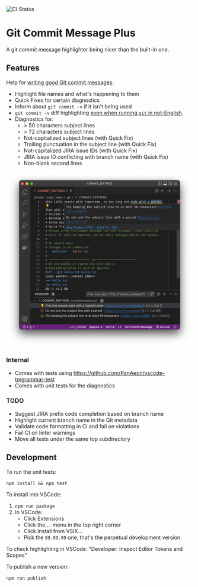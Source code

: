 ![CI Status](https://github.com/walles/git-commit-message-plus/actions/workflows/ci.yml/badge.svg?branch=main)

# Git Commit Message Plus

A git commit message highlighter being nicer than the built-in one.

## Features

Help for [writing good Git commit messages](https://cbea.ms/git-commit):

- Highlight file names and what's happening to them
- Quick Fixes for certain diagnostics
- Inform about `git commit -v` if it isn't being used
- `git commit -v` diff highlighting [even when running `git` in
  not-English](https://github.com/textmate/git.tmbundle/issues/60).
- Diagnostics for:
  - \> 50 characters subject lines
  - \> 72 characters subject lines
  - Not-capitalized subject lines (with Quick Fix)
  - Trailing punctuation in the subject line (with Quick Fix)
  - Not-capitalized JIRA issue IDs (with Quick Fix)
  - JIRA issue ID conflicting with branch name (with Quick Fix)
  - Non-blank second lines

<!-- FIXME: Add an animated demo here! -->

![Highlighted Git commit message](images/screenshot.png)

### Internal

- Comes with tests using <https://github.com/PanAeon/vscode-tmgrammar-test>
- Comes with unit tests for the diagnostics

### TODO

- Suggest JIRA prefix code completion based on branch name
- Highlight current branch name in the Git metadata
- Validate code formatting in CI and fail on violations
- Fail CI on linter warnings
- Move all tests under the same top subdirectory

## Development

To run the unit tests:

```
npm install && npm test
```

To install into VSCode:

1. `npm run package`
1. In VSCode:
   - Click Extensions
   - Click the ... menu in the top right corner
   - Click Install from VSIX...
   - Pick the `99.99.99` one, that's the perpetual development version

To check highlighting in VSCode: "Developer: Inspect Editor Tokens and Scopes"

To publish a new version:

```
npm run publish
```
